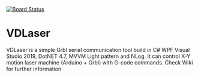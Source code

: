 [![Board Status](https://verredecor.visualstudio.com/48c45436-0852-42c0-8bd6-af90ae6720b9/a08d97bf-fdc9-47c0-8cd6-7e8264485e6f/_apis/work/boardbadge/a1c03f52-78ef-4f16-9b7f-2573680a3b13)](https://verredecor.visualstudio.com/48c45436-0852-42c0-8bd6-af90ae6720b9/_boards/board/t/a08d97bf-fdc9-47c0-8cd6-7e8264485e6f/Microsoft.RequirementCategory)
# VDLaser
VDLaser is a simple Grbl serial communication tool build in C# WPF Visual Studio 2019, DotNET 4.7, MVVM Light pattern and NLog.
It can control X-Y motion laser machine (Arduino + Grbl) with G-code commands.
Check Wiki for further information
